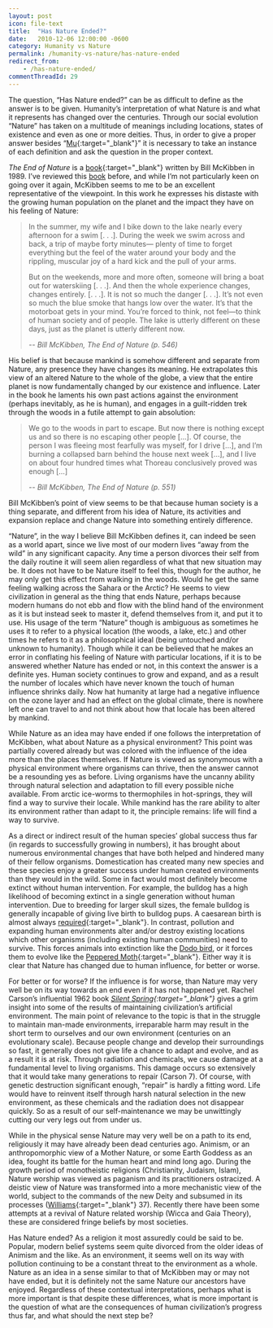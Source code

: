 ```yaml
---
layout: post
icon: file-text
title:  "Has Nature Ended?"
date:   2010-12-06 12:00:00 -0600
category: Humanity vs Nature
permalink: /humanity-vs-nature/has-nature-ended
redirect_from:
    - /has-nature-ended/
commentThreadId: 29
---
```


The question, “Has Nature ended?” can be as difficult to define as the answer is to be given. Humanity’s interpretation
of what Nature is and what it represents has changed over the centuries. Through our social evolution “Nature” has
taken on a multitude of meanings including locations, states of existence and even as one or more deities.
Thus, in order to give a proper answer besides “[Mu](http://theramshuddle.com/topic/mu-unask-the-question/){:target="_blank"}”
it is necessary to take an instance of each definition and ask the question in the proper context.

*The End of Nature* is a [book](http://billmckibben.com/end-of-nature.html){:target="_blank"} written by Bill McKibben in 1989.
I’ve reviewed this [book](/the-end-of-nature-by-bill-mckibben/) before, and while I’m not particularly keen on going over it again,
McKibben seems to me to be an excellent representative of the viewpoint. In this work he expresses his distaste with the growing
human population on the planet and the impact they have on his feeling of Nature:

> In the summer, my wife and I bike down to the lake nearly every afternoon for a
> swim [. . .]. During the week we swim across and back, a trip of maybe forty
> minutes— plenty of time to forget everything but the feel of the water around
> your body and the rippling, muscular joy of a hard kick and the pull of your arms.
>
> But on the weekends, more and more often, someone will bring a boat out for
> waterskiing [. . .]. And then the whole experience changes, changes entirely. [. . .].
> It is not so much the danger [. . .]. It’s not even so much the blue smoke that hangs
> low over the water. It’s that the motorboat gets in your mind. You’re forced to think,
> not feel—to think of human society and of people. The lake is utterly different on these
> days, just as the planet is utterly different now.
>
> <cite>-- Bill McKibben, *The End of Nature* (p. 546)</cite>

His belief is that because mankind is somehow different and separate from Nature, any presence they have changes its meaning.
He extrapolates this view of an altered Nature to the whole of the globe, a view that the entire planet is now fundamentally
changed by our existence and influence. Later in the book he laments his own past actions against the environment (perhaps
inevitably, as he is human), and engages in a guilt-ridden trek through the woods in a futile attempt to gain absolution:

> We go to the woods in part to escape. But now there is nothing except us and so there is no escaping other people […].
> Of course, the person I was fleeing most fearfully was myself, for I drive […], and I’m burning a collapsed barn behind
> the house next week […], and I live on about four hundred times what Thoreau conclusively proved was enough […]
>
> <cite>-- Bill McKibben, The End of Nature (p. 551)</cite>

Bill McKibben’s point of view seems to be that because human society is a thing separate, and different from his idea of
Nature, its activities and expansion replace and change Nature into something entirely difference.

“Nature”, in the way I believe Bill McKibben defines it, can indeed be seen as a world apart, since we live most of our
modern lives “away from the wild” in any significant capacity. Any time a person divorces their self from the daily routine
it will seem alien regardless of what that new situation may be. It does not have to be Nature itself to feel this, though
for the author, he may only get this effect from walking in the woods. Would he get the same feeling walking across the
Sahara or the Arctic? He seems to view civilization in general as the thing that ends Nature, perhaps because modern
humans do not ebb and flow with the blind hand of the environment as it is but instead seek to master it, defend themselves
from it, and put it to use. His usage of the term “Nature” though is ambiguous as sometimes he uses it to refer to a physical
location (the woods, a lake, etc.) and other times he refers to it as a philosophical ideal (being untouched and/or unknown
to humanity). Though while it can be believed that he makes an error in conflating his feeling of Nature with particular locations,
if it is to be answered whether Nature has ended or not, in this context the answer is a definite yes. Human society continues to
grow and expand, and as a result the number of locales which have never known the touch of human influence shrinks daily. Now
hat humanity at large had a negative influence on the ozone layer and had an effect on the global climate, there is nowhere left
one can travel to and not think about how that locale has been altered by mankind.

While Nature as an idea may have ended if one follows the interpretation of McKibben, what about Nature as a physical environment?
This point was partially covered already but was colored with the influence of the idea more than the places themselves. If Nature is
viewed as synonymous with a physical environment where organisms can thrive, then the answer cannot be a resounding yes as before.
Living organisms have the uncanny ability through natural selection and adaptation to fill every possible niche available. From
arctic ice-worms to thermophiles in hot-springs, they will find a way to survive their locale. While mankind has the rare ability
to alter its environment rather than adapt to it, the principle remains: life will find a way to survive.

As a direct or indirect result of the human species’ global success thus far (in regards to successfully growing in numbers),
it has brought about numerous environmental changes that have both helped and hindered many of their fellow organisms.
Domestication has created many new species and these species enjoy a greater success under human created environments than
they would in the wild. Some in fact would most definitely become extinct without human intervention. For example, the
bulldog has a high likelihood of becoming extinct in a single generation without human intervention. Due to breeding for
larger skull sizes, the female bulldog is generally incapable of giving live birth to bulldog pups. A caesarean
birth is almost always [required](http://www.bulldoginformation.com/caesarean-section.html){:target="_blank"}. In contrast,
pollution and expanding human environments alter and/or destroy existing locations which other organisms (including
existing human communities) need to survive. This forces animals into extinction like the
[Dodo bird](http://davidreilly.com/dodo/background.html), or it forces them to evolve like the
[Peppered Moth](https://en.wikipedia.org/wiki/Peppered_moth_evolution){:target="_blank"}. Either way it is clear that
Nature has changed due to human influence, for better or worse.

For better or for worse? If the influence is for worse, than Nature may very well be on its way towards an end even if it has not
happened yet. Rachel Carson’s influential 1962 book *[Silent Spring](https://www.amazon.com/Silent-Spring-Rachel-Carson/dp/0618249060){:target="_blank"}*
gives a grim insight into some of the results of maintaining civilization’s artificial environment. The main point of relevance
to the topic is that in the struggle to maintain man-made environments, irreparable harm may result in the short term to ourselves
and our own environment (centuries on an evolutionary scale). Because people change and develop their surroundings so fast, it
generally does not give life a chance to adapt and evolve, and as a result it is at risk. Through radiation and chemicals, we
cause damage at a fundamental level to living organisms. This damage occurs so extensively that it would take many generations to
repair (Carson 7). Of course, with genetic destruction significant enough, “repair” is hardly a fitting word. Life would have to
reinvent itself through harsh natural selection in the new environment, as these chemicals and the radiation does not disappear quickly.
So as a result of our self-maintenance we may be unwittingly cutting our very legs out from under us.

While in the physical sense Nature may very well be on a path to its end, religiously it may have already been dead centuries ago.
Animism, or an anthropomorphic view of a Mother Nature, or some Earth Goddess as an idea, fought its battle for the human heart and
mind long ago. During the growth period of monotheistic religions (Christianity, Judaism, Islam), Nature worship was viewed as paganism
and its practitioners ostracized. A deistic view of Nature was transformed into a more mechanistic view of the world, subject to the
commands of the new Deity and subsumed in its processes ([Williams](https://www.amazon.com/Problems-Materialism-Culture-Selected-Classics/dp/1859841139){:target="_blank"} 37).
Recently there have been some attempts at a revival of Nature related worship (Wicca and Gaia Theory), these are considered fringe beliefs by most societies.

Has Nature ended? As a religion it most assuredly could be said to be. Popular, modern belief systems seem quite divorced from
the older ideas of Animism and the like. As an environment, it seems well on its way with pollution continuing to be a
constant threat to the environment as a whole. Nature as an idea in a sense similar to that of McKibben may or may not
have ended, but it is definitely not the same Nature our ancestors have enjoyed. Regardless of these contextual interpretations,
perhaps what is more important is that despite these differences, what is more important is the question of what are the
consequences of human civilization’s  progress thus far, and what should the next step be?
